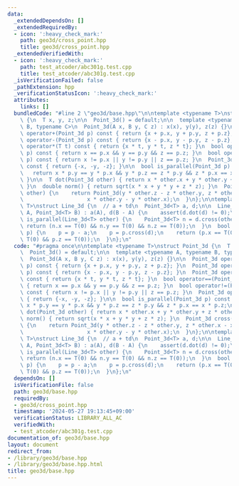 ```yaml
---
data:
  _extendedDependsOn: []
  _extendedRequiredBy:
  - icon: ':heavy_check_mark:'
    path: geo3d/cross_point.hpp
    title: geo3d/cross_point.hpp
  _extendedVerifiedWith:
  - icon: ':heavy_check_mark:'
    path: test_atcoder/abc301g.test.cpp
    title: test_atcoder/abc301g.test.cpp
  _isVerificationFailed: false
  _pathExtension: hpp
  _verificationStatusIcon: ':heavy_check_mark:'
  attributes:
    links: []
  bundledCode: "#line 2 \"geo3d/base.hpp\"\n\ntemplate <typename T>\nstruct Point_3d\
    \ {\n  T x, y, z;\n\n  Point_3d() = default;\n\n  template <typename A, typename\
    \ B, typename C>\n  Point_3d(A x, B y, C z) : x(x), y(y), z(z) {}\n\n  Point_3d\
    \ operator+(Point_3d p) const { return {x + p.x, y + p.y, z + p.z}; }\n  Point_3d\
    \ operator-(Point_3d p) const { return {x - p.x, y - p.y, z - p.z}; }\n  Point_3d\
    \ operator*(T t) const { return {x * t, y * t, z * t}; }\n  bool operator==(Point_3d\
    \ p) const { return x == p.x && y == p.y && z == p.z; }\n  bool operator!=(Point_3d\
    \ p) const { return x != p.x || y != p.y || z == p.z; }\n  Point_3d operator-()\
    \ const { return {-x, -y, -z}; }\n\n  bool is_parallel(Point_3d p) const {\n \
    \   return x * p.y == y * p.x && y * p.z == z * p.y && z * p.x == x * p.z;\n \
    \ }\n\n  T dot(Point_3d other) { return x * other.x + y * other.y + z * other.z;\
    \ }\n  double norm() { return sqrt(x * x + y * y + z * z); }\n  Point_3d cross(Point_3d\
    \ other) {\n    return Point_3d(y * other.z - z * other.y, z * other.x - x * other.z,\n\
    \                    x * other.y - y * other.x);\n  }\n};\n\ntemplate <typename\
    \ T>\nstruct Line_3d {\n  // a + td\n  Point_3d<T> a, d;\n\n  Line_3d(Point_3d<T>\
    \ A, Point_3d<T> B) : a(A), d(B - A) {\n    assert(d.dot(d) != 0);\n  }\n  bool\
    \ is_parallel(Line_3d<T> other) {\n    Point_3d<T> n = d.cross(other.d);\n   \
    \ return (n.x == T(0) && n.y == T(0) && n.z == T(0));\n  }\n  bool contain(Point_3d<T>\
    \ p) {\n    p = p - a;\n    p = p.cross(d);\n    return (p.x == T(0) && p.y ==\
    \ T(0) && p.z == T(0));\n  }\n};\n"
  code: "#pragma once\n\ntemplate <typename T>\nstruct Point_3d {\n  T x, y, z;\n\n\
    \  Point_3d() = default;\n\n  template <typename A, typename B, typename C>\n\
    \  Point_3d(A x, B y, C z) : x(x), y(y), z(z) {}\n\n  Point_3d operator+(Point_3d\
    \ p) const { return {x + p.x, y + p.y, z + p.z}; }\n  Point_3d operator-(Point_3d\
    \ p) const { return {x - p.x, y - p.y, z - p.z}; }\n  Point_3d operator*(T t)\
    \ const { return {x * t, y * t, z * t}; }\n  bool operator==(Point_3d p) const\
    \ { return x == p.x && y == p.y && z == p.z; }\n  bool operator!=(Point_3d p)\
    \ const { return x != p.x || y != p.y || z == p.z; }\n  Point_3d operator-() const\
    \ { return {-x, -y, -z}; }\n\n  bool is_parallel(Point_3d p) const {\n    return\
    \ x * p.y == y * p.x && y * p.z == z * p.y && z * p.x == x * p.z;\n  }\n\n  T\
    \ dot(Point_3d other) { return x * other.x + y * other.y + z * other.z; }\n  double\
    \ norm() { return sqrt(x * x + y * y + z * z); }\n  Point_3d cross(Point_3d other)\
    \ {\n    return Point_3d(y * other.z - z * other.y, z * other.x - x * other.z,\n\
    \                    x * other.y - y * other.x);\n  }\n};\n\ntemplate <typename\
    \ T>\nstruct Line_3d {\n  // a + td\n  Point_3d<T> a, d;\n\n  Line_3d(Point_3d<T>\
    \ A, Point_3d<T> B) : a(A), d(B - A) {\n    assert(d.dot(d) != 0);\n  }\n  bool\
    \ is_parallel(Line_3d<T> other) {\n    Point_3d<T> n = d.cross(other.d);\n   \
    \ return (n.x == T(0) && n.y == T(0) && n.z == T(0));\n  }\n  bool contain(Point_3d<T>\
    \ p) {\n    p = p - a;\n    p = p.cross(d);\n    return (p.x == T(0) && p.y ==\
    \ T(0) && p.z == T(0));\n  }\n};\n"
  dependsOn: []
  isVerificationFile: false
  path: geo3d/base.hpp
  requiredBy:
  - geo3d/cross_point.hpp
  timestamp: '2024-05-27 19:13:45+09:00'
  verificationStatus: LIBRARY_ALL_AC
  verifiedWith:
  - test_atcoder/abc301g.test.cpp
documentation_of: geo3d/base.hpp
layout: document
redirect_from:
- /library/geo3d/base.hpp
- /library/geo3d/base.hpp.html
title: geo3d/base.hpp
---
```

